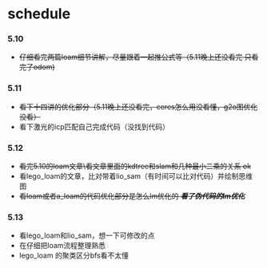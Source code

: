 # schedule
### 5.10
* ~~仔细看完两篇loam细节讲解，尽量跟着一起推公式等（5.11晚上还没看完 只看完了odom)~~

### 5.11
* ~~看下十四讲的优化部分（5.11晚上还没看完，ceres怎么用没看懂，g2o图优化没看）~~
* 看下激光的icp匹配自己完成代码（没找到代码）

### 5.12
* ~~看完5.10的loam文章\看文章里面的kdtree和slam和几种最小二乘的关系  ok~~
* 看lego_loam的文章，比对带着lio_sam（有时间可以比对代码）并绘制思维图
* ~~看loam或者a_loam的代码优化部分是怎么lm优化的 ***看了伪代码的lm优化***~~

### 5.13
* 看lego_loam和lio_sam，想一下可修改的点
* 在仔细把loam流程整理熟悉
* lego_loam 的聚类区分bfs看不太懂
